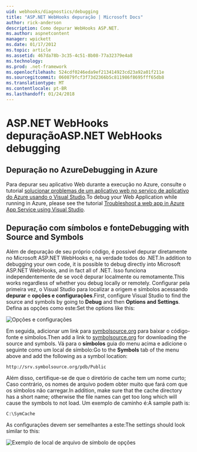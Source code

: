 ```yaml
---
uid: webhooks/diagnostics/debugging
title: "ASP.NET WebHooks depuração | Microsoft Docs"
author: rick-anderson
description: Como depurar WebHooks ASP.NET.
ms.author: aspnetcontent
manager: wpickett
ms.date: 01/17/2012
ms.topic: article
ms.assetid: 467da78b-3c35-4c51-8b08-77a32379e4a8
ms.technology: 
ms.prod: .net-framework
ms.openlocfilehash: 524cdf0246eda9ef213414923cd23a92a01f211e
ms.sourcegitcommit: 060879fcf3f73d2366b5c811986f8695fff65db8
ms.translationtype: MT
ms.contentlocale: pt-BR
ms.lasthandoff: 01/24/2018
---
```

# <a name="aspnet-webhooks-debugging"></a><span data-ttu-id="8da35-103">ASP.NET WebHooks depuração</span><span class="sxs-lookup"><span data-stu-id="8da35-103">ASP.NET WebHooks debugging</span></span>  

## <a name="debugging-in-azure"></a><span data-ttu-id="8da35-104">Depuração no Azure</span><span class="sxs-lookup"><span data-stu-id="8da35-104">Debugging in Azure</span></span>

<span data-ttu-id="8da35-105">Para depurar seu aplicativo Web durante a execução no Azure, consulte o tutorial [solucionar problemas de um aplicativo web no serviço de aplicativo do Azure usando o Visual Studio](https://azure.microsoft.com/documentation/articles/web-sites-dotnet-troubleshoot-visual-studio/#webserverlogs).</span><span class="sxs-lookup"><span data-stu-id="8da35-105">To debug your Web Application while running in Azure, please see the tutorial [Troubleshoot a web app in Azure App Service using Visual Studio](https://azure.microsoft.com/documentation/articles/web-sites-dotnet-troubleshoot-visual-studio/#webserverlogs).</span></span>

## <a name="debugging-with-source-and-symbols"></a><span data-ttu-id="8da35-106">Depuração com símbolos e fonte</span><span class="sxs-lookup"><span data-stu-id="8da35-106">Debugging with Source and Symbols</span></span>

<span data-ttu-id="8da35-107">Além de depuração de seu próprio código, é possível depurar diretamente no Microsoft ASP.NET WebHooks e, na verdade todos do .NET.</span><span class="sxs-lookup"><span data-stu-id="8da35-107">In addition to debugging your own code, it is possible to debug directly into Microsoft ASP.NET WebHooks, and in fact all of .NET.</span></span> <span data-ttu-id="8da35-108">Isso funciona independentemente de se você depurar localmente ou remotamente.</span><span class="sxs-lookup"><span data-stu-id="8da35-108">This works regardless of whether you debug locally or remotely.</span></span> <span data-ttu-id="8da35-109">Configurar pela primeira vez, o Visual Studio para localizar a origem e símbolos acessando **depurar** e **opções e configurações**.</span><span class="sxs-lookup"><span data-stu-id="8da35-109">First, configure Visual Studio to find the source and symbols by going to **Debug** and then **Options and Settings**.</span></span> <span data-ttu-id="8da35-110">Defina as opções como este:</span><span class="sxs-lookup"><span data-stu-id="8da35-110">Set the options like this:</span></span>

![Opções e configurações](_static/SourceSymbols.png)

<span data-ttu-id="8da35-112">Em seguida, adicionar um link para [symbolsource.org](http://symbolsource.org) para baixar o código-fonte e símbolos.</span><span class="sxs-lookup"><span data-stu-id="8da35-112">Then add a link to [symbolsource.org](http://symbolsource.org) for downloading the source and symbols.</span></span> <span data-ttu-id="8da35-113">Vá para o **símbolos** guia do menu acima e adicione o seguinte como um local de símbolo:</span><span class="sxs-lookup"><span data-stu-id="8da35-113">Go to the **Symbols** tab of the menu above and add the following as a symbol location:</span></span>

```
http://srv.symbolsource.org/pdb/Public
```

<span data-ttu-id="8da35-114">Além disso, certifique-se de que o diretório de cache tem um nome curto; Caso contrário, os nomes de arquivo podem obter muito que fará com que os símbolos não carregar.</span><span class="sxs-lookup"><span data-stu-id="8da35-114">In addition, make sure that the cache directory has a short name; otherwise the file names can get too long which will cause the symbols to not load.</span></span> <span data-ttu-id="8da35-115">Um exemplo de caminho é:</span><span class="sxs-lookup"><span data-stu-id="8da35-115">A sample path is:</span></span>

```
C:\SymCache
```

<span data-ttu-id="8da35-116">As configurações devem ser semelhantes a este:</span><span class="sxs-lookup"><span data-stu-id="8da35-116">The settings should look similar to this:</span></span>

![Exemplo de local de arquivo de símbolo de opções](_static/SymSource.png)
